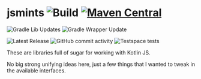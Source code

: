 # jsmints ![Build](https://github.com/robertfmurdock/jsmints/actions/workflows/main.yml/badge.svg?branch=master) [![Maven Central](https://maven-badges.herokuapp.com/maven-central/com.zegreatrob.jsmints/jsmints-bom/badge.svg)](https://maven-badges.herokuapp.com/maven-central/com.zegreatrob/jsmints)


![Gradle Lib Updates](https://github.com/robertfmurdock/Coupling/actions/workflows/gradle-update.yml/badge.svg?branch=master)
![Gradle Wrapper Update](https://github.com/robertfmurdock/jsmints/actions/workflows/update-gradle-wrapper.yml/badge.svg?branch=master)

![Latest Release](https://img.shields.io/github/v/release/robertfmurdock/jsmints)
![GitHub commit activity](https://img.shields.io/github/commit-activity/m/robertfmurdock/jsmints)
![Testspace tests](https://img.shields.io/testspace/passed/robertfmurdock/robertfmurdock:jsmints/master)

These are libraries full of sugar for working with Kotlin JS.

No big strong unifying ideas here, just a few things that I wanted to tweak in the available interfaces.

